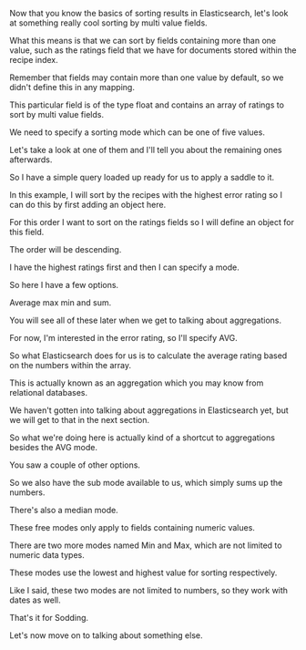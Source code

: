 Now that you know the basics of sorting results in Elasticsearch, let's look at something really cool sorting by multi value fields.

What this means is that we can sort by fields containing more than one value, such as the ratings field that we have for documents stored within the recipe index.

Remember that fields may contain more than one value by default, so we didn't define this in any mapping.

This particular field is of the type float and contains an array of ratings to sort by multi value fields.

We need to specify a sorting mode which can be one of five values.

Let's take a look at one of them and I'll tell you about the remaining ones afterwards.

So I have a simple query loaded up ready for us to apply a saddle to it.

In this example, I will sort by the recipes with the highest error rating so I can do this by first adding an object here.

For this order I want to sort on the ratings fields so I will define an object for this field.

The order will be descending.

I have the highest ratings first and then I can specify a mode.

So here I have a few options.

Average max min and sum.

You will see all of these later when we get to talking about aggregations.

For now, I'm interested in the error rating, so I'll specify AVG.

So what Elasticsearch does for us is to calculate the average rating based on the numbers within the array.

This is actually known as an aggregation which you may know from relational databases.

We haven't gotten into talking about aggregations in Elasticsearch yet, but we will get to that in the next section.

So what we're doing here is actually kind of a shortcut to aggregations besides the AVG mode.

You saw a couple of other options.

So we also have the sub mode available to us, which simply sums up the numbers.

There's also a median mode.

These free modes only apply to fields containing numeric values.

There are two more modes named Min and Max, which are not limited to numeric data types.

These modes use the lowest and highest value for sorting respectively.

Like I said, these two modes are not limited to numbers, so they work with dates as well.

That's it for Sodding.

Let's now move on to talking about something else.

